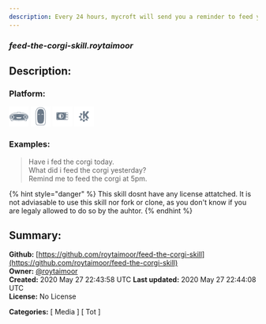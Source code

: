 ```yaml
---
description: Every 24 hours, mycroft will send you a reminder to feed your corgi, and tell you what your corgi wa
---
```


### _feed-the-corgi-skill.roytaimoor_  
## Description:  
  
  
  
### Platform:  
 ![Mark I](../.gitbook/assets/mark-1-icon.png)  ![Mark II](../.gitbook/assets/mark-2-icon.png)  ![Picroft](../.gitbook/assets/picroft-icon.png)  ![plasmoid](../.gitbook/assets/kde.png)   
### Examples:  
> Have i fed the corgi today.  
> What did i feed the corgi yesterday?  
> Remind me to feed the corgi at 5pm.  
  
{% hint style="danger" %}
This skill dosnt have any license attatched. It is not adviasable to use this skill nor fork or clone, as you don't know if you are legaly allowed to do so by the auhtor.
{% endhint %}
  
## Summary:  
**Github:** [https://github.com/roytaimoor/feed-the-corgi-skill](https://github.com/roytaimoor/feed-the-corgi-skill)  
**Owner:** [@roytaimoor](https://github.com/roytaimoor)  
**Created:** 2020 May 27 22:43:58 UTC  **Last updated:** 2020 May 27 22:44:08 UTC  
**License:** No License  
  
**Categories:** [ Media ] [ Tot ]   
